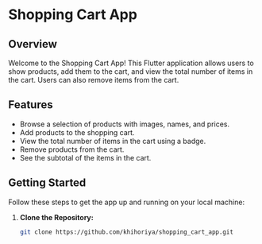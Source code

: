 # Shopping Cart App

## Overview

Welcome to the Shopping Cart App! This Flutter application allows users to show products, add them to the cart, and view the total number of items in the cart. Users can also remove items from the cart.

## Features

- Browse a selection of products with images, names, and prices.
- Add products to the shopping cart.
- View the total number of items in the cart using a badge.
- Remove products from the cart.
- See the subtotal of the items in the cart.

## Getting Started

Follow these steps to get the app up and running on your local machine:

1. **Clone the Repository:**

   ```bash
   git clone https://github.com/khihoriya/shopping_cart_app.git
   

